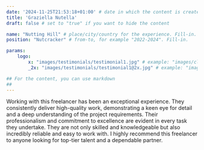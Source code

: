 ```yaml
---
date: '2024-11-25T21:53:18+01:00' # date in which the content is created - defaults to "today"
title: 'Graziella Nutella'
draft: false # set to "true" if you want to hide the content 

name: "Nutting Hill" # place/city/country for the experience. Fill-in.
position: "Nutcracker" # from-to, for example "2022-2024". Fill-in.

params:
    logo:
        x: "images/testimonials/testimonial1.jpg" # example: "images/clients/asgardia.png"
        _2x: "images/testimonials/testimonial1@2x.jpg" # example: "images/clients/asgardia@2x.png"

## For the content, you can use markdown
##
---
```


Working with this freelancer has been an exceptional experience. They consistently deliver high-quality work, demonstrating a keen eye for detail and a deep understanding of the project requirements. Their professionalism and commitment to excellence are evident in every task they undertake. They are not only skilled and knowledgeable but also incredibly reliable and easy to work with. I highly recommend this freelancer to anyone looking for top-tier talent and a dependable partner.
